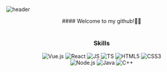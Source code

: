 ![header](https://capsule-render.vercel.app/api?type=waving&color=0:1E90FF,100:F08080&height=300&section=header&text=&fontSize=90)

<div align="center">
#### Welcome to my github!🥳😎
<br/>
<br/>

### Skills
 ![Vue.js](https://img.shields.io/badge/Vue.js-4FC08D?style=flat-square&logo=Vue.js&logoColor=black) ![React](https://img.shields.io/badge/React-61DAFB?style=flat-square&logo=React&logoColor=black) ![JS](https://img.shields.io/badge/JavaScript-F7DF1E?style=flat-square&logo=JavaScript&logoColor=black) ![TS](https://img.shields.io/badge/TypeScript-3178C6?style=flat-square&logo=TypeScript&logoColor=white) ![HTML5](https://img.shields.io/badge/HTML-E34F26?style=flat-square&logo=HTML5&logoColor=white) ![CSS3](https://img.shields.io/badge/CSS-1572B6?style=flat-square&logo=CSS3&logoColor=white)
 <br/>
 ![Node.js](https://img.shields.io/badge/Node.js-339933?style=flat-square&logo=Node.js&logoColor=white)
 ![Java](https://img.shields.io/badge/Java-007396?style=flat-square&logo=Java&logoColor=white)
 ![C++](https://img.shields.io/badge/C++-00599C?style=flat-square&logo=cplusplus&logoColor=white)

</div>
